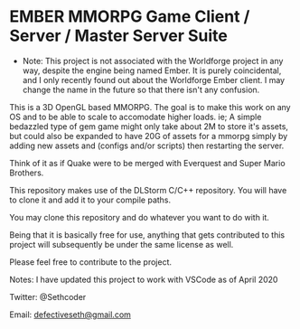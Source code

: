 # EMBER MMORPG Game Client / Server / Master Server Suite

* Note: This project is not associated with the Worldforge project in any way, despite the engine being named Ember. It is purely coincidental, and I only recently found out about the Worldforge Ember client. I may change the name in the future so that there isn't any confusion. 

This is a 3D OpenGL based MMORPG. The goal is to make this work on any OS and to be able to scale to accomodate higher loads. ie; A simple bedazzled type of gem game might only take about 2M to store it's assets, but could also be expanded to have 20G of assets for a mmorpg simply by adding new assets and (configs and/or scripts) then restarting the server.

Think of it as if Quake were to be merged with Everquest and Super Mario Brothers.

This repository makes use of the DLStorm C/C++ repository.
You will have to clone it and add it to your compile paths.

You may clone this repository and do whatever you want to do with it.

Being that it is basically free for use, anything that gets contributed 
to this project will subsequently be under the same license as well.

Please feel free to contribute to the project.

Notes:
I have updated this project to work with VSCode as of April 2020

Twitter: @Sethcoder

Email: defectiveseth@gmail.com
